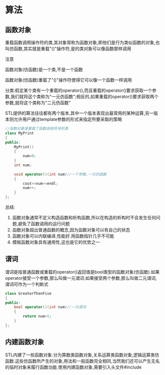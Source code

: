 # 算法

## 函数对象

重载函数调用操作符的类,其对象常称为函数对象,即他们是行为类似函数的对象,也叫仿函数,其实就是重载"()"操作符,是的类对象可以像函数那样调用

注意

函数对象(仿函数)是一个类,不是一个函数

函数对象(仿函数)重载了"()"操作符使得它可以像一个函数一样调用

分类:假定某个类有一个重载的operator(),而且重载的operator()要求获取一个参数,我们就将这个类称为"一元仿函数";相反的,如果重载的operator()要求获取两个参数,就将这个类称为"二元仿函数"

STL提供的算法往往都有两个版本,其中一个版本表现出最常用的某种运算,另一版本则允许用户通过template参数的形式来指定所要采取的策略

```cpp
//函数对象是重载了函数调用符号的类
class MyPrint
{
public:
    MyPrint()
    {
        num=0;
    }
    int num;
    
    void operator()(int num)//一个参数,一元仿函数
    {
        cout<<num<<endl;
        num++;
    }
};

```

总结:

1. 函数对象通常不定义构造函数和析构函数,所以在构造的析构时不会发生任何问题,避免了函数调用的运行问题
2. 函数对象超出普通函数的概念,因为函数对象可以有自己的状态
3. 函数对象可以内联编译,性能好.用函数指针几乎不可能
4. 模板函数对象具有通用性,这也是它的优势之一

## 谓词

谓词是指普通函数或重载的operator()返回值是bool类型的函数对象(仿函数).如果operator接受一个参数,那么叫做一元谓词.如果接受两个参数,那么叫做二元谓词,谓词可作为一个判断式

```cpp
class GreaterThenFive
{
public:
    bool operator()(int num)//一元谓词
    {
        return num>5;
    }
};
```

## 内建函数对象

STL内建了一些函数对象.分为算数类函数对象,关系运算类函数对象,逻辑运算类仿函数.这些仿函数所产生的对象,用法和一般函数完全相同,当然我们还可以产生无名的临时对象来履行函数功能.使用内建函数对象,需要引入头文件#include<functional>